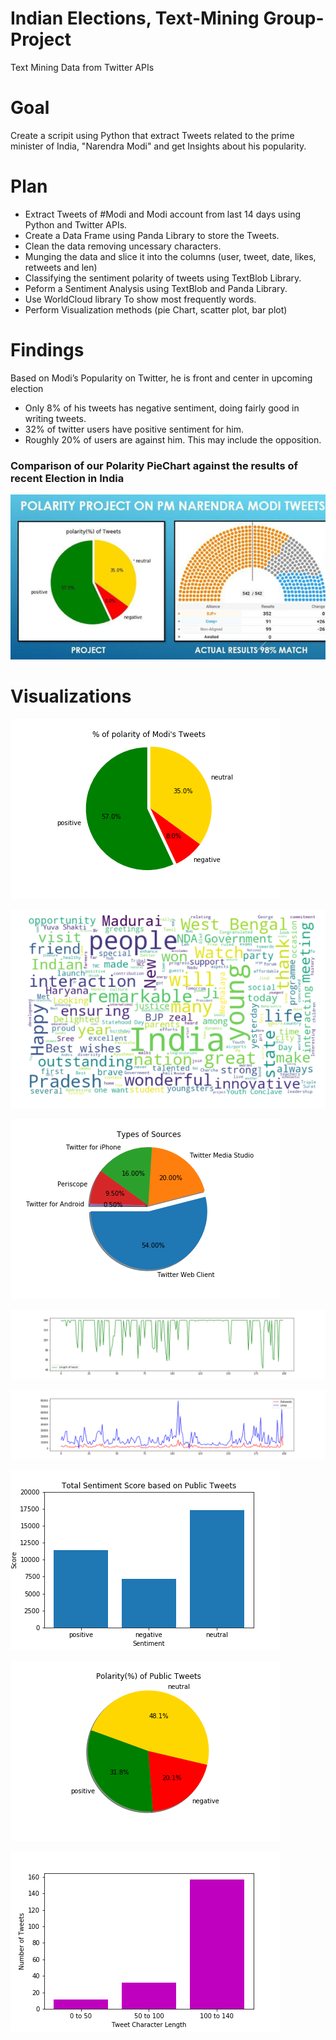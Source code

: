 # Indian Elections, Text-Mining Group-Project 
Text Mining Data from Twitter APIs

# Goal
Create a scripit using Python that extract Tweets related to the prime minister of India, "Narendra Modi"
and get Insights about his popularity. 

# Plan
- Extract Tweets of #Modi and Modi account from last 14 days using Python and Twitter APIs.
- Create a Data Frame using Panda Library to store the Tweets.
- Clean the data removing uncessary characters.
- Munging the data and slice it into the columns (user, tweet, date, likes, retweets and len)
- Classifying the sentiment polarity of tweets using TextBlob Library.
- Peform a Sentiment Analysis using  TextBlob and Panda Library.
- Use WorldCloud library To show most frequently words.
- Perform Visualization methods (pie Chart, scatter plot, bar plot)

# Findings


Based on Modi’s Popularity on Twitter, he is front and center in upcoming election

* Only 8% of his tweets has negative sentiment, doing fairly good in writing tweets.
* 32% of twitter users have positive sentiment for him.
* Roughly 20% of users are against him. This may include the opposition.


### Comparison of our Polarity PieChart against the results of recent Election in India

![x](Images/comparinson.png)


# Visualizations

![x](Images/Polarity_of_Modi's_Tweets.png)

![x](Images/wordcloud.png)

![x](Images/Sources.png)	

![x](Images/Lenght_of_Tweets.png)

![x](Images/Likes_and_Retweets.png)

![x](Images/Sentiment.png)

![x](Images/pubpie.png)

![x](Images/tweetlength.png)





